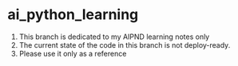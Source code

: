 # ai_python_learning
1. This branch is dedicated to my AIPND learning notes only
2. The current state of the code in this branch is not deploy-ready.
3. Please use it only as a reference
